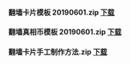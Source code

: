 <a name="1" id="1" target="_blank"></a><span id="1"></span>
<h4><p>翻墙卡片模板 20190601.zip   <a href="https://github.com/Synchunk/download/raw/master/git_fqkp_20190601.zip">下载</a></p></h4>
<h4><p>翻墙真相币模板 20190601.zip   <a href="https://github.com/Synchunk/download/raw/master/git_zxb_20190601.zip">下载</a></p></h4>
<h4><p>翻墙卡片手工制作方法.zip   <a href="https://github.com/Synchunk/download/raw/master/git_fqkp_zz.zip">下载</a></p></h4>
